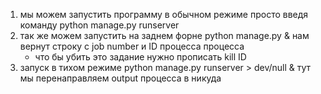 1. мы можем запустить программу в обычном режиме просто введя команду python manage.py runserver
2. так же можем запустить на заднем форне python manage.py & нам вернут строку с job number и ID процесса процесса
	- что бы убить это задание нужно прописать kill ID
3. запуск в тихом режиме python manage.py runserver > dev/null & тут мы перенаправляем output процесса в никуда 
